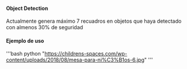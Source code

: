 #### Object Detection
Actualmente genera máximo 7 recuadros en objetos que haya detectado con almenos 30% de seguridad


#### Ejemplo de uso 
'''bash
python "https://childrens-spaces.com/wp-content/uploads/2018/08/mesa-para-ni%C3%B1os-6.jpg"
'''
